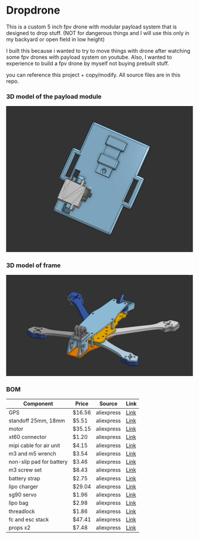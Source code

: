 # Dropdrone

This is a custom 5 inch fpv drone with modular payload system that is designed to drop stuff. (NOT for dangerous things and I will use this only in my backyard or open field in low height)

I built this because i wanted to try to move things with drone after watching some fpv drones with payload system on youtube. Also, I wanted to experience to build a fpv drone by myself not buying prebuilt stuff.

you can reference this project + copy/modify. All source files are in this repo.

### 3D model of the payload module

![alt text](image/7.8.png)


### 3D model of frame

![alt text](image/cad%20designs/assembly%20view%203.png)




### BOM

| Component               | Price   | Source     | Link                                                                                                                                                                                                                                                                                                 |
|------------------------|---------|------------|------------------------------------------------------------------------------------------------------------------------------------------------------------------------------------------------------------------------------------------------------------------------------------------------------|
| GPS                    | $16.56  | aliexpress | [Link](https://www.aliexpress.com/item/1005008590174242.html?spm=a2g0o.cart.0.0.583438dalVaNCs&mp=1)                                                                                                                                                                                                |
| standoff 25mm, 18mm    | $5.51   | aliexpress | [Link](https://www.aliexpress.com/item/10050003175594672.html?spm=a2g0o.cart.0.0.583438dalVaNCs&mp=1)                                                                                                                                                                                               |
| motor                  | $35.15  | aliexpress | [Link](https://www.aliexpress.com/item/1005005247800911.html?spm=a2g0o.cart.0.0.583438dalVaNCs&mp=1)                                                                                                                                                                                                |
| xt60 connector         | $1.20   | aliexpress | [Link](https://www.aliexpress.com/item/1005007103483786.html?spm=a2g0o.cart.0.0.583438dalVaNCs&mp=1)                                                                                                                                                                                                |
| mipi cable for air unit| $4.15   | aliexpress | [Link](https://www.aliexpress.com/item/1005009341460132.html?spm=a2g0o.cart.0.0.583438dalVaNCs&mp=1)                                                                                                                                                                                                |
| m3 and m5 wrench       | $3.54   | aliexpress | [Link](https://www.aliexpress.com/item/4000116377065.html?spm=a2g0o.cart.0.0.583438dalVaNCs&mp=1)                                                                                                                                                                                                   |
| non-slip pad for battery| $3.46  | aliexpress | [Link](https://www.aliexpress.com/item/1005009871344968.html?spm=a2g0o.cart.0.0.583438dalVaNCs&mp=1)                                                                                                                                                                                                |
| m3 screw set           | $8.43   | aliexpress | [Link](https://www.aliexpress.com/item/1005004526857141.html?mp=1&pdp_ext_f=%7B%22cartPdpParams%22%3A%7B%22pdpBusinessMode%22%3A%22retail%22%7D%7D)                                                                                                                                                |
| battery strap          | $2.75   | aliexpress | [Link](https://www.aliexpress.com/item/1005005249789396.html?spm=a2g0o.cart.0.0.583438dalVaNCs&mp=1)                                                                                                                                                                                                |
| lipo charger           | $29.04  | aliexpress | [Link](https://www.aliexpress.com/item/1005003623858420.html?spm=a2g0o.cart.0.0.583438dalVaNCs&mp=1)                                                                                                                                                                                                |
| sg90 servo             | $1.96   | aliexpress | [Link](https://www.aliexpress.com/item/1005000625304079.html?spm=a2g0o.cart.0.0.583438dalVaNCs&mp=1)                                                                                                                                                                                                |
| lipo bag               | $2.98   | aliexpress | [Link](https://www.aliexpress.com/item/1005005071740139.html?spm=a2g0o.cart.0.0.583438dalVaNCs&mp=1)                                                                                                                                                                                                |
| threadlock             | $1.86   | aliexpress | [Link](https://www.aliexpress.com/item/1005008289081577.html?spm=a2g0o.cart.0.0.583438dalVaNCs&mp=1)                                                                                                                                                                                                |
| fc and esc stack       | $47.41  | aliexpress | [Link](https://www.aliexpress.com/item/1005007001011519.html?mp=1&pdp_ext_f=%7B%22cartPdpParams%22%3A%7B%22pdpBusinessMode%22%3A%22retail%22%7D%7D)                                                                                                                                                  |
| props x2               | $7.48   | aliexpress | [Link](https://www.aliexpress.com/item/1005007433514825.html?spm=a2g0o.cart.0.0.583438dalVaNCs&mp=1)                                                                                                                                                                                                |

